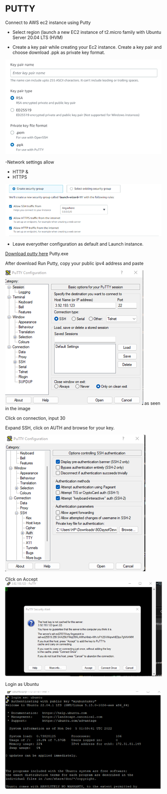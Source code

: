 # PUTTY
Connect to AWS ec2 instance using Putty

- Select region (launch a new EC2 instance of t2.micro family with Ubuntu Server 20.04 LTS (HVM)

- Create a key pair while creating your Ec2 instance. Create a key pair and choose download  .ppk as private key format.

![.ppm-format](./images/privatekey-format.png)

-Network settings allow  

- HTTP
   &
- HTTPS

![network-settings](./images/network%20settings.png)

- Leave everyother configuration as default and Launch instance.

[Download putty here](https://www.chiark.greenend.org.uk/~sgtatham/putty/latest.html) Putty.exe

After download Run Putty, copy your public ipv4 address and paste

![host name for Ip address](./images/hostname4-ip.png ) as seen in the image

Click on connection, input 30

Expand SSH, click on AUTH and browse for your key.

![browse for key](./images/browse%20for%20key.png)

Click on Accept
![Accept](./images/accept.png)

Login as Ubuntu

![login as ubuntu](./images/login.png)